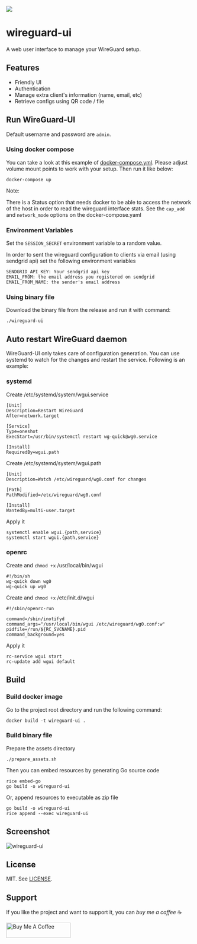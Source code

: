 ![](https://github.com/ngoduykhanh/wireguard-ui/workflows/wireguard-ui%20build%20release/badge.svg)

# wireguard-ui

A web user interface to manage your WireGuard setup.

## Features
- Friendly UI
- Authentication
- Manage extra client's information (name, email, etc)
- Retrieve configs using QR code / file

## Run WireGuard-UI

Default username and password are `admin`.

### Using docker compose

You can take a look at this example of [docker-compose.yml](https://github.com/ngoduykhanh/wireguard-ui/blob/master/docker-compose.yaml). Please adjust volume mount points to work with your setup. Then run it like below:

```
docker-compose up
```

Note:

There is a Status option that needs docker to be able to access the network of the host in order to read the 
wireguard interface stats. See the `cap_add` and `network_mode` options on the docker-compose.yaml


### Environment Variables


Set the `SESSION_SECRET` environment variable to a random value.

In order to sent the wireguard configuration to clients via email (using sendgrid api) set the following environment variables

```
SENDGRID_API_KEY: Your sendgrid api key
EMAIL_FROM: the email address you registered on sendgrid
EMAIL_FROM_NAME: the sender's email address
```

### Using binary file

Download the binary file from the release and run it with command:

```
./wireguard-ui
```

## Auto restart WireGuard daemon
WireGuard-UI only takes care of configuration generation. You can use systemd to watch for the changes and restart the service. Following is an example:

### systemd

Create /etc/systemd/system/wgui.service

```
[Unit]
Description=Restart WireGuard
After=network.target

[Service]
Type=oneshot
ExecStart=/usr/bin/systemctl restart wg-quick@wg0.service

[Install]
RequiredBy=wgui.path
```

Create /etc/systemd/system/wgui.path

```
[Unit]
Description=Watch /etc/wireguard/wg0.conf for changes

[Path]
PathModified=/etc/wireguard/wg0.conf

[Install]
WantedBy=multi-user.target
```

Apply it

```
systemctl enable wgui.{path,service}
systemctl start wgui.{path,service}
```

### openrc

Create and `chmod +x` /usr/local/bin/wgui
```
#!/bin/sh
wg-quick down wg0
wg-quick up wg0
```

Create and `chmod +x` /etc/init.d/wgui
```
#!/sbin/openrc-run

command=/sbin/inotifyd
command_args="/usr/local/bin/wgui /etc/wireguard/wg0.conf:w"
pidfile=/run/${RC_SVCNAME}.pid
command_background=yes
```

Apply it

```
rc-service wgui start
rc-update add wgui default
```

## Build

### Build docker image

Go to the project root directory and run the following command:

```
docker build -t wireguard-ui .
```

### Build binary file

Prepare the assets directory

```
./prepare_assets.sh
```

Then you can embed resources by generating Go source code

```
rice embed-go
go build -o wireguard-ui
```

Or, append resources to executable as zip file

```
go build -o wireguard-ui
rice append --exec wireguard-ui
```

## Screenshot

![wireguard-ui](https://user-images.githubusercontent.com/6447444/80270680-76adf980-86e4-11ea-8ca1-9237f0dfa249.png)

## License
MIT. See [LICENSE](https://github.com/ngoduykhanh/wireguard-ui/blob/master/LICENSE).

## Support
If you like the project and want to support it, you can *buy me a coffee* ☕

<a href="https://www.buymeacoffee.com/khanhngo" target="_blank"><img src="https://cdn.buymeacoffee.com/buttons/default-orange.png" alt="Buy Me A Coffee" height="41" width="174"></a>
